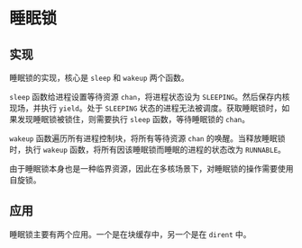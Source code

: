 # 睡眠锁

## 实现

睡眠锁的实现，核心是 `sleep` 和 `wakeup` 两个函数。

`sleep` 函数给进程设置等待资源 `chan`，将进程状态设为 `SLEEPING`。然后保存内核现场，并执行 `yield`。处于 `SLEEPING` 状态的进程无法被调度。获取睡眠锁时，如果发现睡眠锁被锁住，则需要执行 `sleep` 函数，等待睡眠锁的 `chan`。

`wakeup` 函数遍历所有进程控制块，将所有等待资源 `chan` 的唤醒。当释放睡眠锁时，执行 `wakeup` 函数，将所有因该睡眠锁而睡眠的进程的状态改为 `RUNNABLE`。

由于睡眠锁本身也是一种临界资源，因此在多核场景下，对睡眠锁的操作需要使用自旋锁。

## 应用

睡眠锁主要有两个应用。一个是在块缓存中，另一个是在 `dirent` 中。